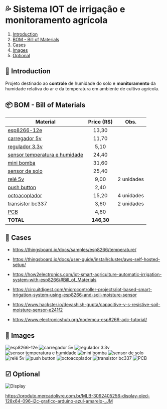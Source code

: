 # 💦 Sistema IOT de irrigação e monitoramento agrícola

1. [Introduction](#🚪-Introduction)
2. [BOM - Bill of Materials](#📦-BOM-Bill-of-Materials)
3. [Cases](#📃-Cases)
4. [Images](#📸-Images)
5. [Optional](#☑-Optional) 

## 🚪 Introduction

Projeto destinado ao **controle** de humidade do solo e **monitoramento** da humidade relativa do ar e da temperatura em ambiente de cultivo agrícola. 

## 📦 BOM - Bill of Materials
 
| Material    | Price (R$)  | Obs.    |
|---|:---:|---|
| [esp8266-12e](https://produto.mercadolivre.com.br/MLB-1907050722-10x-modulo-wi-fi-esp8266-esp-12e-arduino-nota-fiscal-_JM#position=1&search_layout=stack&type=item&tracking_id=2d2e424e-874b-483e-bd6f-de6577e67ca7) | 13,30    | |
| [carregador 5v](https://produto.mercadolivre.com.br/MLB-1242445105-kit-10x-carregador-rapido-2x-usb-c-cabo-v8-31a-original-_JM#position=4&search_layout=stack&type=item&tracking_id=83a3d925-1d0d-4d26-815d-57f6db0cccfa) | 11,70 ||
| [regulador 3.3v](https://produto.mercadolivre.com.br/MLB-2807887210-20-modulo-regulador-de-tenso-33v-ams1117-33-_JM#position=7&search_layout=grid&type=item&tracking_id=11326d21-f718-4b99-b237-191f59bbc829) | 5,10 ||
| [sensor temperatura e humidade](https://produto.mercadolivre.com.br/MLB-3107057574-1x-modulo-sensor-de-umidade-e-temperatura-dht11-_JM)|24,40||
| [mini bomba](https://produto.mercadolivre.com.br/MLB-2721582056-mini-bomba-de-agua-submersivel-5v-aquario-_JM)|31,60||
| [sensor de solo](https://produto.mercadolivre.com.br/MLB-2643313690-sensor-umidade-do-solo-arduino-pic-eletrokits-_JM)|25,40||
| [relé 5v](https://produto.mercadolivre.com.br/MLB-1586973462-kit-10-pecas-rele-5v-1-contato-reversivel-10a-5-pinos-_JM#position=21&search_layout=grid&type=item&tracking_id=3d52d1e3-460d-42b3-8055-d38f81ec38c0)| 9,00 | 2 unidades |
| [push button](https://produto.mercadolivre.com.br/MLB-1858468268-kit-10x-chave-tactil-push-button-6x6x5mm-arduino-eletrnica-_JM#position=3&search_layout=stack&type=item&tracking_id=cbc63715-f20b-4715-b71f-ceae2e2f0b7b)| 2,40 ||
| [octoacoplador](https://produto.mercadolivre.com.br/MLB-2852866237-kit-c-10-unidades-optoacoplador-pc814-_JM#position=12&search_layout=stack&type=item&tracking_id=fec8b911-dba1-4467-82a2-fbf29e6434ed)| 15,20| 4 unidades ||
| [transistor bc337](https://produto.mercadolivre.com.br/MLB-1342528820-kit-10-pecas-transistor-bc337-25-granel-promoco-_JM#position=1&search_layout=stack&type=item&tracking_id=318b5e0e-53b6-423b-88b2-af69c81b3d5e)|3,60|2 unidades|
| [PCB](https://produto.mercadolivre.com.br/MLB-1653387336-10x-placa-fenolite-pcb-ilhada-7x9-perfurada-circuito-impress-_JM#position=3&search_layout=grid&type=item&tracking_id=89f09f70-107e-462e-b941-97cc35200b74)| 4,60 ||
| **TOTAL** | **146,30** |  
  

## 📃 Cases

- https://thingsboard.io/docs/samples/esp8266/temperature/

- https://thingsboard.io/docs/user-guide/install/cluster/aws-self-hosted-setup/

- https://how2electronics.com/iot-smart-agriculture-automatic-irrigation-system-with-esp8266/#Bill_of_Materials

- https://circuitdigest.com/microcontroller-projects/iot-based-smart-irrigation-system-using-esp8266-and-soil-moisture-sensor

- https://www.hackster.io/devashish-gupta/capacitive-v-s-resistive-soil-moisture-sensor-e241f2

- https://www.electronicshub.org/nodemcu-esp8266-adc-tutorial/


## 📸 Images 

![esp8266-12e](./images/Screenshot_20230125_023417.png)
![carregador 5v](./images/Screenshot_20230125_035838.png)
![regulador 3.3v](./images/Screenshot_20230125_024043.png)
![sensor temperatura e humidade](./images/Screenshot_20230125_040054.png)
![mini bomba](./images/Screenshot_20230125_040131.png)
![sensor de solo](./images/Screenshot_20230125_040222.png)
![relé 5v](./images/Screenshot_20230125_040309.png)
![push button](./images/Screenshot_20230125_040353.png)
![octoacoplador](./images/Screenshot_20230125_040730.png)
![transistor bc337](./images/Screenshot_20230125_041252.png)
![PCB](./images/Screenshot_20230125_040927.png)

## ☑ Optional 

![Display](./images/Screenshot_20230105-235344.png)

https://produto.mercadolivre.com.br/MLB-3092405256-display-oled-128x64-096-i2c-grafico-arduino-azul-amarelo-_JM


